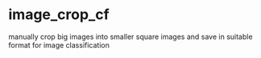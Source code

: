 # image_crop_cf
manually crop big images into smaller square images and save in suitable format for image classification
